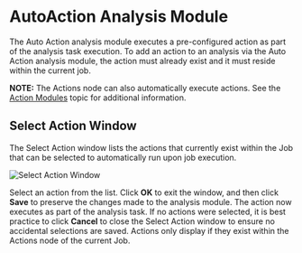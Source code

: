 # AutoAction Analysis Module

The Auto Action analysis module executes a pre-configured action as part of the analysis task execution. To add an action to an analysis via the Auto Action analysis module, the action must already exist and it must reside within the current job.

__NOTE:__ The Actions node can also automatically execute actions. See the [Action Modules](/docs/accessanalyzer/enterpriseauditor/admin/action/overview.md) topic for additional information.

## Select Action Window

The Select Action window lists the actions that currently exist within the Job that can be selected to automatically run upon job execution.

![Select Action Window](/img/product_docs/accessanalyzer/enterpriseauditor/admin/analysis/autoaction.png)

Select an action from the list. Click __OK__ to exit the window, and then click __Save__ to preserve the changes made to the analysis module. The action now executes as part of the analysis task. If no actions were selected, it is best practice to click __Cancel__ to close the Select Action window to ensure no accidental selections are saved. Actions only display if they exist within the Actions node of the current Job.
